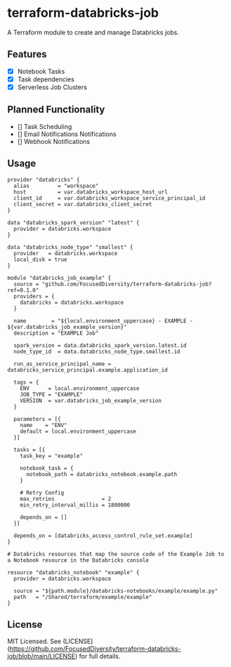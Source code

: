 # terraform-databricks-job

A Terraform module to create and manage Databricks jobs.

## Features
- [X] Notebook Tasks
- [X] Task dependencies
- [X] Serverless Job Clusters

## Planned Functionality
- [] Task Scheduling
- [] Email Notifications Notifications
- [] Webhook Notifications

## Usage

```hcl
provider "databricks" {
  alias         = "workspace"
  host          = var.databricks_workspace_host_url
  client_id     = var.databricks_workspace_service_principal_id
  client_secret = var.databricks_client_secret
}

data "databricks_spark_version" "latest" {
  provider = databricks.workspace
}

data "databricks_node_type" "smallest" {
  provider   = databricks.workspace
  local_disk = true
}

module "databricks_job_example" {
  source = "github.com/FocusedDiversity/terraform-databricks-job?ref=0.1.0"
  providers = {
    databricks = databricks.workspace
  }

  name        = "${local.environment_uppercase} - EXAMPLE - ${var.databricks_job_example_version}"
  description = "EXAMPLE Job"

  spark_version = data.databricks_spark_version.latest.id
  node_type_id  = data.databricks_node_type.smallest.id

  run_as_service_principal_name = databricks_service_principal.example.application_id

  tags = {
    ENV      = local.environment_uppercase
    JOB_TYPE = "EXAMPLE"
    VERSION  = var.databricks_job_example_version
  }

  parameters = [{
    name    = "ENV"
    default = local.environment_uppercase
  }]

  tasks = [{
    task_key = "example"

    notebook_task = {
      notebook_path = databricks_notebook.example.path
    }

    # Retry Config
    max_retries               = 2
    min_retry_interval_millis = 1800000

    depends_on = []
  }]

  depends_on = [databricks_access_control_rule_set.example]
}

# Databricks resources that map the source code of the Example Job to a Notebook resource in the Databricks console

resource "databricks_notebook" "example" {
  provider = databricks.workspace

  source = "${path.module}/databricks-notebooks/example/example.py"
  path   = "/Shared/terraform/example/example"
}
```

## License
MIT Licensed. See (LICENSE](https://github.com/FocusedDiversity/terraform-databricks-job/blob/main/LICENSE) for full details.
